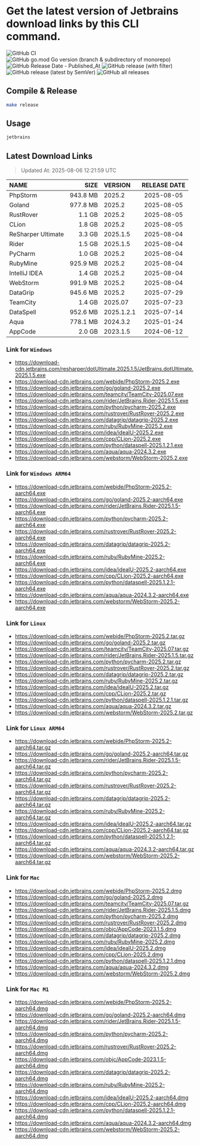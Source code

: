 # Get the latest version of Jetbrains download links by this CLI command.

![GitHub CI](https://github.com/designinlife/jetbrains/actions/workflows/ci.yml/badge.svg)
![GitHub go.mod Go version (branch & subdirectory of monorepo)](https://img.shields.io/github/go-mod/go-version/designinlife/jetbrains/master)
![GitHub Release Date - Published_At](https://img.shields.io/github/release-date/designinlife/jetbrains)
![GitHub release (with filter)](https://img.shields.io/github/v/release/designinlife/jetbrains)
![GitHub release (latest by SemVer)](https://img.shields.io/github/downloads/designinlife/jetbrains/v1.1.12/total)
![GitHub all releases](https://img.shields.io/github/downloads/designinlife/jetbrains/total)

## Compile & Release

```bash
make release
```

## Usage

```bash
jetbrains
```

## Latest Download Links

> Updated At: 2025-08-06 12:21:59 UTC

| NAME | SIZE | VERSION | RELEASE DATE |
| :-- | --: | :-- | :--: |
| PhpStorm | 943.8 MB | 2025.2 | 2025-08-05 |
| Goland | 977.8 MB | 2025.2 | 2025-08-05 |
| RustRover | 1.1 GB | 2025.2 | 2025-08-05 |
| CLion | 1.8 GB | 2025.2 | 2025-08-05 |
| ReSharper Ultimate | 3.3 GB | 2025.1.5 | 2025-08-04 |
| Rider | 1.5 GB | 2025.1.5 | 2025-08-04 |
| PyCharm | 1.0 GB | 2025.2 | 2025-08-04 |
| RubyMine | 925.9 MB | 2025.2 | 2025-08-04 |
| IntelliJ IDEA | 1.4 GB | 2025.2 | 2025-08-04 |
| WebStorm | 991.9 MB | 2025.2 | 2025-08-04 |
| DataGrip | 945.6 MB | 2025.2 | 2025-07-29 |
| TeamCity | 1.4 GB | 2025.07 | 2025-07-23 |
| DataSpell | 952.6 MB | 2025.1.2.1 | 2025-07-14 |
| Aqua | 778.1 MB | 2024.3.2 | 2025-01-24 |
| AppCode | 2.0 GB | 2023.1.5 | 2024-06-12 |

### Link for `Windows`

* <https://download-cdn.jetbrains.com/resharper/dotUltimate.2025.1.5/JetBrains.dotUltimate.2025.1.5.exe>
* <https://download-cdn.jetbrains.com/webide/PhpStorm-2025.2.exe>
* <https://download-cdn.jetbrains.com/go/goland-2025.2.exe>
* <https://download-cdn.jetbrains.com/teamcity/TeamCity-2025.07.exe>
* <https://download-cdn.jetbrains.com/rider/JetBrains.Rider-2025.1.5.exe>
* <https://download-cdn.jetbrains.com/python/pycharm-2025.2.exe>
* <https://download-cdn.jetbrains.com/rustrover/RustRover-2025.2.exe>
* <https://download-cdn.jetbrains.com/datagrip/datagrip-2025.2.exe>
* <https://download-cdn.jetbrains.com/ruby/RubyMine-2025.2.exe>
* <https://download-cdn.jetbrains.com/idea/ideaIU-2025.2.exe>
* <https://download-cdn.jetbrains.com/cpp/CLion-2025.2.exe>
* <https://download-cdn.jetbrains.com/python/dataspell-2025.1.2.1.exe>
* <https://download-cdn.jetbrains.com/aqua/aqua-2024.3.2.exe>
* <https://download-cdn.jetbrains.com/webstorm/WebStorm-2025.2.exe>

### Link for `Windows ARM64`

* <https://download-cdn.jetbrains.com/webide/PhpStorm-2025.2-aarch64.exe>
* <https://download-cdn.jetbrains.com/go/goland-2025.2-aarch64.exe>
* <https://download-cdn.jetbrains.com/rider/JetBrains.Rider-2025.1.5-aarch64.exe>
* <https://download-cdn.jetbrains.com/python/pycharm-2025.2-aarch64.exe>
* <https://download-cdn.jetbrains.com/rustrover/RustRover-2025.2-aarch64.exe>
* <https://download-cdn.jetbrains.com/datagrip/datagrip-2025.2-aarch64.exe>
* <https://download-cdn.jetbrains.com/ruby/RubyMine-2025.2-aarch64.exe>
* <https://download-cdn.jetbrains.com/idea/ideaIU-2025.2-aarch64.exe>
* <https://download-cdn.jetbrains.com/cpp/CLion-2025.2-aarch64.exe>
* <https://download-cdn.jetbrains.com/python/dataspell-2025.1.2.1-aarch64.exe>
* <https://download-cdn.jetbrains.com/aqua/aqua-2024.3.2-aarch64.exe>
* <https://download-cdn.jetbrains.com/webstorm/WebStorm-2025.2-aarch64.exe>

### Link for `Linux`

* <https://download-cdn.jetbrains.com/webide/PhpStorm-2025.2.tar.gz>
* <https://download-cdn.jetbrains.com/go/goland-2025.2.tar.gz>
* <https://download-cdn.jetbrains.com/teamcity/TeamCity-2025.07.tar.gz>
* <https://download-cdn.jetbrains.com/rider/JetBrains.Rider-2025.1.5.tar.gz>
* <https://download-cdn.jetbrains.com/python/pycharm-2025.2.tar.gz>
* <https://download-cdn.jetbrains.com/rustrover/RustRover-2025.2.tar.gz>
* <https://download-cdn.jetbrains.com/datagrip/datagrip-2025.2.tar.gz>
* <https://download-cdn.jetbrains.com/ruby/RubyMine-2025.2.tar.gz>
* <https://download-cdn.jetbrains.com/idea/ideaIU-2025.2.tar.gz>
* <https://download-cdn.jetbrains.com/cpp/CLion-2025.2.tar.gz>
* <https://download-cdn.jetbrains.com/python/dataspell-2025.1.2.1.tar.gz>
* <https://download-cdn.jetbrains.com/aqua/aqua-2024.3.2.tar.gz>
* <https://download-cdn.jetbrains.com/webstorm/WebStorm-2025.2.tar.gz>

### Link for `Linux ARM64`

* <https://download-cdn.jetbrains.com/webide/PhpStorm-2025.2-aarch64.tar.gz>
* <https://download-cdn.jetbrains.com/go/goland-2025.2-aarch64.tar.gz>
* <https://download-cdn.jetbrains.com/rider/JetBrains.Rider-2025.1.5-aarch64.tar.gz>
* <https://download-cdn.jetbrains.com/python/pycharm-2025.2-aarch64.tar.gz>
* <https://download-cdn.jetbrains.com/rustrover/RustRover-2025.2-aarch64.tar.gz>
* <https://download-cdn.jetbrains.com/datagrip/datagrip-2025.2-aarch64.tar.gz>
* <https://download-cdn.jetbrains.com/ruby/RubyMine-2025.2-aarch64.tar.gz>
* <https://download-cdn.jetbrains.com/idea/ideaIU-2025.2-aarch64.tar.gz>
* <https://download-cdn.jetbrains.com/cpp/CLion-2025.2-aarch64.tar.gz>
* <https://download-cdn.jetbrains.com/python/dataspell-2025.1.2.1-aarch64.tar.gz>
* <https://download-cdn.jetbrains.com/aqua/aqua-2024.3.2-aarch64.tar.gz>
* <https://download-cdn.jetbrains.com/webstorm/WebStorm-2025.2-aarch64.tar.gz>

### Link for `Mac`

* <https://download-cdn.jetbrains.com/webide/PhpStorm-2025.2.dmg>
* <https://download-cdn.jetbrains.com/go/goland-2025.2.dmg>
* <https://download-cdn.jetbrains.com/teamcity/TeamCity-2025.07.tar.gz>
* <https://download-cdn.jetbrains.com/rider/JetBrains.Rider-2025.1.5.dmg>
* <https://download-cdn.jetbrains.com/python/pycharm-2025.2.dmg>
* <https://download-cdn.jetbrains.com/rustrover/RustRover-2025.2.dmg>
* <https://download-cdn.jetbrains.com/objc/AppCode-2023.1.5.dmg>
* <https://download-cdn.jetbrains.com/datagrip/datagrip-2025.2.dmg>
* <https://download-cdn.jetbrains.com/ruby/RubyMine-2025.2.dmg>
* <https://download-cdn.jetbrains.com/idea/ideaIU-2025.2.dmg>
* <https://download-cdn.jetbrains.com/cpp/CLion-2025.2.dmg>
* <https://download-cdn.jetbrains.com/python/dataspell-2025.1.2.1.dmg>
* <https://download-cdn.jetbrains.com/aqua/aqua-2024.3.2.dmg>
* <https://download-cdn.jetbrains.com/webstorm/WebStorm-2025.2.dmg>

### Link for `Mac M1`

* <https://download-cdn.jetbrains.com/webide/PhpStorm-2025.2-aarch64.dmg>
* <https://download-cdn.jetbrains.com/go/goland-2025.2-aarch64.dmg>
* <https://download-cdn.jetbrains.com/rider/JetBrains.Rider-2025.1.5-aarch64.dmg>
* <https://download-cdn.jetbrains.com/python/pycharm-2025.2-aarch64.dmg>
* <https://download-cdn.jetbrains.com/rustrover/RustRover-2025.2-aarch64.dmg>
* <https://download-cdn.jetbrains.com/objc/AppCode-2023.1.5-aarch64.dmg>
* <https://download-cdn.jetbrains.com/datagrip/datagrip-2025.2-aarch64.dmg>
* <https://download-cdn.jetbrains.com/ruby/RubyMine-2025.2-aarch64.dmg>
* <https://download-cdn.jetbrains.com/idea/ideaIU-2025.2-aarch64.dmg>
* <https://download-cdn.jetbrains.com/cpp/CLion-2025.2-aarch64.dmg>
* <https://download-cdn.jetbrains.com/python/dataspell-2025.1.2.1-aarch64.dmg>
* <https://download-cdn.jetbrains.com/aqua/aqua-2024.3.2-aarch64.dmg>
* <https://download-cdn.jetbrains.com/webstorm/WebStorm-2025.2-aarch64.dmg>
